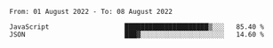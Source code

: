 <!--START_SECTION:waka-->

```text
From: 01 August 2022 - To: 08 August 2022

JavaScript                   █████████████████████▒░░░   85.40 %
JSON                         ███▓░░░░░░░░░░░░░░░░░░░░░   14.60 %
```

<!--END_SECTION:waka-->
